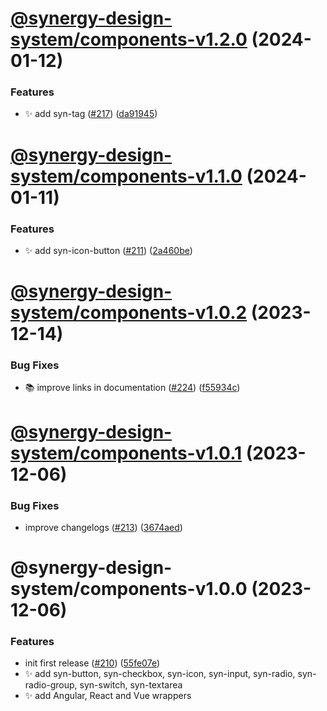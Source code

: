# [@synergy-design-system/components-v1.2.0](https://github.com/synergy-design-system/synergy-design-system/compare/components/1.1.0...components/1.2.0) (2024-01-12)


### Features

* ✨ add syn-tag ([#217](https://github.com/synergy-design-system/synergy-design-system/issues/217)) ([da91945](https://github.com/synergy-design-system/synergy-design-system/commit/da91945d1e7f4e5bb5cc2efd36e70f790c5663ad))

# [@synergy-design-system/components-v1.1.0](https://github.com/synergy-design-system/synergy-design-system/compare/components/1.0.2...components/1.1.0) (2024-01-11)


### Features

* ✨ add syn-icon-button ([#211](https://github.com/synergy-design-system/synergy-design-system/issues/211)) ([2a460be](https://github.com/synergy-design-system/synergy-design-system/commit/2a460be6bdad09c3a7b0fb211e92b26d71d5408e))

# [@synergy-design-system/components-v1.0.2](https://github.com/synergy-design-system/synergy-design-system/compare/components/1.0.1...components/1.0.2) (2023-12-14)


### Bug Fixes

* 📚 improve links in documentation ([#224](https://github.com/synergy-design-system/synergy-design-system/issues/224)) ([f55934c](https://github.com/synergy-design-system/synergy-design-system/commit/f55934c34c6c53b0f7c9a5afa8d91bc520df4fdf))

# [@synergy-design-system/components-v1.0.1](https://github.com/synergy-design-system/synergy-design-system/compare/components/1.0.0...components/1.0.1) (2023-12-06)


### Bug Fixes

* improve changelogs ([#213](https://github.com/synergy-design-system/synergy-design-system/issues/213)) ([3674aed](https://github.com/synergy-design-system/synergy-design-system/commit/3674aed156b3f604a220be23957ca2da05717472))

# @synergy-design-system/components-v1.0.0 (2023-12-06)


### Features

* init first release ([#210](https://github.com/synergy-design-system/synergy-design-system/issues/210)) ([55fe07e](https://github.com/synergy-design-system/synergy-design-system/commit/55fe07e9454ec159506f24223222786f315e800c))
* ✨ add syn-button, syn-checkbox, syn-icon, syn-input, syn-radio, syn-radio-group, syn-switch, syn-textarea
* ✨ add Angular, React and Vue wrappers
